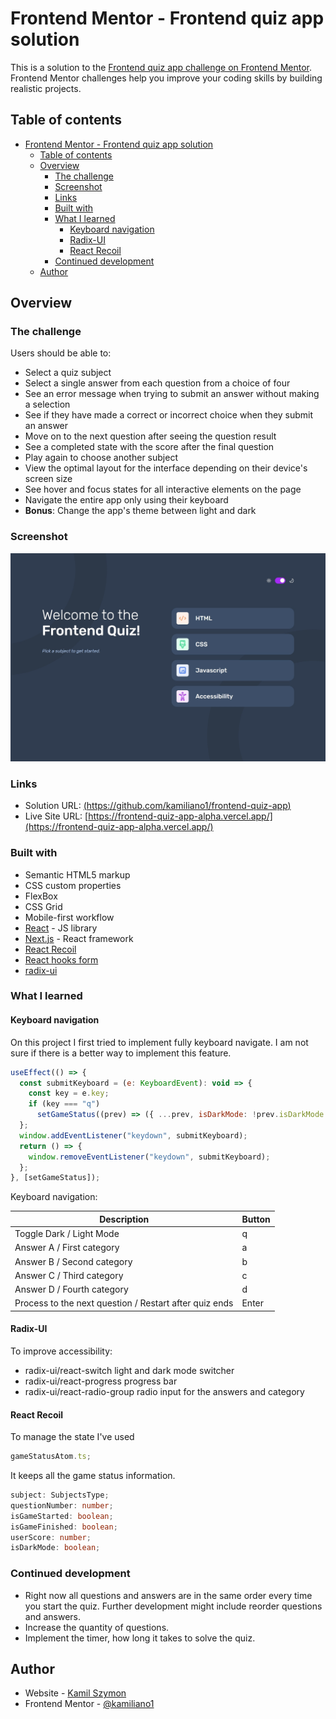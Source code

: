 # Frontend Mentor - Frontend quiz app solution

This is a solution to the [Frontend quiz app challenge on Frontend Mentor](https://www.frontendmentor.io/challenges/frontend-quiz-app-BE7xkzXQnU). Frontend Mentor challenges help you improve your coding skills by building realistic projects.

## Table of contents

- [Frontend Mentor - Frontend quiz app solution](#frontend-mentor---frontend-quiz-app-solution)
  - [Table of contents](#table-of-contents)
  - [Overview](#overview)
    - [The challenge](#the-challenge)
    - [Screenshot](#screenshot)
    - [Links](#links)
    - [Built with](#built-with)
    - [What I learned](#what-i-learned)
      - [Keyboard navigation](#keyboard-navigation)
      - [Radix-UI](#radix-ui)
      - [React Recoil](#react-recoil)
    - [Continued development](#continued-development)
  - [Author](#author)

## Overview

### The challenge

Users should be able to:

- Select a quiz subject
- Select a single answer from each question from a choice of four
- See an error message when trying to submit an answer without making a selection
- See if they have made a correct or incorrect choice when they submit an answer
- Move on to the next question after seeing the question result
- See a completed state with the score after the final question
- Play again to choose another subject
- View the optimal layout for the interface depending on their device's screen size
- See hover and focus states for all interactive elements on the page
- Navigate the entire app only using their keyboard
- **Bonus**: Change the app's theme between light and dark

### Screenshot

![Frontend quiz app screenshot](./screenshot.jpeg)

### Links

- Solution URL: [(https://github.com/kamiliano1/frontend-quiz-app)](https://github.com/kamiliano1/frontend-quiz-app)
- Live Site URL: [https://frontend-quiz-app-alpha.vercel.app/](https://frontend-quiz-app-alpha.vercel.app/)

### Built with

- Semantic HTML5 markup
- CSS custom properties
- FlexBox
- CSS Grid
- Mobile-first workflow
- [React](https://reactjs.org/) - JS library
- [Next.js](https://nextjs.org/) - React framework
- [React Recoil](https://recoiljs.org/)
- [React hooks form](https://react-hook-form.com/)
- [radix-ui](https://www.radix-ui.com/)

### What I learned

#### Keyboard navigation

On this project I first tried to implement fully keyboard navigate. I am not sure if there is a better way to implement this feature.

```js
useEffect(() => {
  const submitKeyboard = (e: KeyboardEvent): void => {
    const key = e.key;
    if (key === "q")
      setGameStatus((prev) => ({ ...prev, isDarkMode: !prev.isDarkMode }));
  };
  window.addEventListener("keydown", submitKeyboard);
  return () => {
    window.removeEventListener("keydown", submitKeyboard);
  };
}, [setGameStatus]);
```

Keyboard navigation:

| Description                                            | Button |
| ------------------------------------------------------ | ------ |
| Toggle Dark / Light Mode                               | q      |
| Answer A / First category                              | a      |
| Answer B / Second category                             | b      |
| Answer C / Third category                              | c      |
| Answer D / Fourth category                             | d      |
| Process to the next question / Restart after quiz ends | Enter  |

#### Radix-UI

To improve accessibility:

- radix-ui/react-switch light and dark mode switcher
- radix-ui/react-progress progress bar
- radix-ui/react-radio-group radio input for the answers and category

#### React Recoil

To manage the state I've used

```js
gameStatusAtom.ts;
```

It keeps all the game status information.

```ts
subject: SubjectsType;
questionNumber: number;
isGameStarted: boolean;
isGameFinished: boolean;
userScore: number;
isDarkMode: boolean;
```

### Continued development

- Right now all questions and answers are in the same order every time you start the quiz. Further development might include reorder questions and answers.
- Increase the quantity of questions.
- Implement the timer, how long it takes to solve the quiz.

## Author

- Website - [Kamil Szymon](https://github.com/kamiliano1)
- Frontend Mentor - [@kamiliano1](https://www.frontendmentor.io/profile/kamiliano1)
